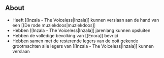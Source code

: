 
## About

- Heeft [[Inzala - The Voiceless|Inzala]] kunnen verslaan aan de hand van een [[De rode muziekdoos|muziekdoos]]
- Hebben [[Inzala - The Voiceless|Inzala]] jarenlang kunnen opsluiten
- Hebben de volledige bevolking van [[Enora]] bevrijd
- Hebben samen met de resterende legers van de ooit gekende grootmachten alle legers van [[Inzala - The Voiceless|Inzala]] kunnen verslaan